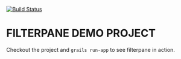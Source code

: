 [![Build Status](https://travis-ci.org/Grails-Plugin-Consortium/grails-filterpane-demo.png?branch=master)](https://travis-ci.org/Grails-Plugin-Consortium/grails-filterpane-demo)

<a name="Top"></a>

FILTERPANE DEMO PROJECT
======

Checkout the project and `grails run-app` to see filterpane in action.

